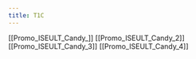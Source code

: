 ```yaml
---
title: T1C
---
```

[[Promo_ISEULT_Candy_]]
[[Promo_ISEULT_Candy_2]]
[[Promo_ISEULT_Candy_3]]
[[Promo_ISEULT_Candy_4]]
